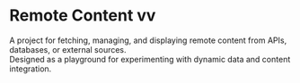 # Remote Content vv

A project for fetching, managing, and displaying remote content from APIs, databases, or external sources.  
Designed as a playground for experimenting with dynamic data and content integration.

